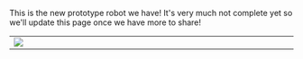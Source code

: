 This is the new prototype robot we have! It's very much not complete yet so we'll update this page once we have more to share!
<table>
<tr> 
<td>
<img src="docs/assets/20220117_090636.jpg"
style="float: left; max-width: 200%; height: auto; margin-right: 300px;"/>
</td>
<td>
<img src="docs/assets/20220117_090657.jpg"
style="float: left; max-width: 200%; height: auto; margin-left: 300px;"/>
</td>
</tr>
</table>
